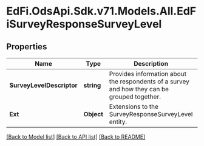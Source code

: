 # EdFi.OdsApi.Sdk.v71.Models.All.EdFiSurveyResponseSurveyLevel

## Properties

Name | Type | Description | Notes
------------ | ------------- | ------------- | -------------
**SurveyLevelDescriptor** | **string** | Provides information about the respondents of a survey and how they can be grouped together. | 
**Ext** | **Object** | Extensions to the SurveyResponseSurveyLevel entity. | [optional] 

[[Back to Model list]](../README.md#documentation-for-models) [[Back to API list]](../README.md#documentation-for-api-endpoints) [[Back to README]](../README.md)

